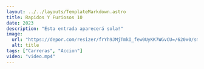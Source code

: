 ```yaml
---
layout: ../../layouts/TemplateMarkdown.astro
title: Rapidos Y Furiosos 10
date: 2023
description: "Esta entrada aparecerá sola!"
image:
  url: "https://depor.com/resizer/frYh9JMjTmkI_few0UyKK7WGvCU=/620x0/smart/filters:format(jpeg):quality(75)/cloudfront-us-east-1.images.arcpublishing.com/elcomercio/K3ZVO6CHINGL5OWBS45TZM4BRI.jpg"
  alt: title
tags: ["Carreras", "Accion"]
video: "video.mp4"
---
```

